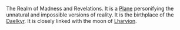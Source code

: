 The Realm of Madness and Revelations. It is a [Plane](Plane.md) personifying the unnatural and impossible versions of reality. 
It is the birthplace of the [Daelkyr](../Groups/Daelkyr.md).
It is closely linked with the moon of [Lharvion](Lharvion.md).